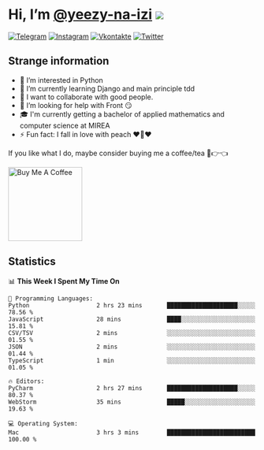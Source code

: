 # Hi, I’m [@yeezy-na-izi](https://github.com/yeezy-na-izi/) ![](https://visitor-badge.glitch.me/badge?page_id=yeezy-na-izi.yeezy-na-izi)

[![Telegram](https://img.shields.io/badge/Telegram-262424?style=for-the-badge&logo=Telegram)](https://t.me/yeezy_na_izi)
[![Instagram](https://img.shields.io/badge/Instagram-262424?style=for-the-badge&logo=Instagram)](https://www.instagram.com/yeezy_na_izi)
[![Vkontakte](https://img.shields.io/badge/VK-262424?style=for-the-badge&logo=Vk&logoColor=0077FF)](https://vk.com/yeezy_na_izi)
[![Twitter](https://img.shields.io/badge/Twitter-262424?style=for-the-badge&logo=Twitter)](https://twitter.com/yeezynaizi)

## Strange information
  
- 👀 I’m interested in Python
- 🌱 I’m currently learning Django and main principle tdd
- 💞️ I want to collaborate with good people.
- 🤔 I’m looking for help with Front 😏
- 🎓 I'm currently getting a bachelor of applied mathematics and computer science at MIREA
- ⚡️ Fun fact: I fall in love with peach ❤️🍑❤️

If you like what I do, maybe consider buying me a coffee/tea 🥺👉👈

<a href="https://www.buymeacoffee.com/yeezynaizi" target="_blank"><img src="https://cdn.buymeacoffee.com/buttons/v2/default-red.png" alt="Buy Me A Coffee" width="150" ></a>

## Statistics

<!--START_SECTION:waka-->
📊 **This Week I Spent My Time On** 

```text
💬 Programming Languages: 
Python                   2 hrs 23 mins       ████████████████████░░░░░   78.56 % 
JavaScript               28 mins             ████░░░░░░░░░░░░░░░░░░░░░   15.81 % 
CSV/TSV                  2 mins              ░░░░░░░░░░░░░░░░░░░░░░░░░   01.55 % 
JSON                     2 mins              ░░░░░░░░░░░░░░░░░░░░░░░░░   01.44 % 
TypeScript               1 min               ░░░░░░░░░░░░░░░░░░░░░░░░░   01.05 % 

🔥 Editors: 
PyCharm                  2 hrs 27 mins       ████████████████████░░░░░   80.37 % 
WebStorm                 35 mins             █████░░░░░░░░░░░░░░░░░░░░   19.63 % 

💻 Operating System: 
Mac                      3 hrs 3 mins        █████████████████████████   100.00 % 
```


<!--END_SECTION:waka-->

